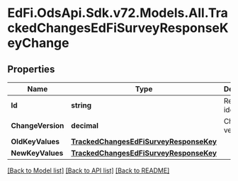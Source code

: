 # EdFi.OdsApi.Sdk.v72.Models.All.TrackedChangesEdFiSurveyResponseKeyChange

## Properties

Name | Type | Description | Notes
------------ | ------------- | ------------- | -------------
**Id** | **string** | Resource identifier | [optional] 
**ChangeVersion** | **decimal** | Change version | [optional] 
**OldKeyValues** | [**TrackedChangesEdFiSurveyResponseKey**](TrackedChangesEdFiSurveyResponseKey.md) |  | [optional] 
**NewKeyValues** | [**TrackedChangesEdFiSurveyResponseKey**](TrackedChangesEdFiSurveyResponseKey.md) |  | [optional] 

[[Back to Model list]](../../README.md#documentation-for-models) [[Back to API list]](../../README.md#documentation-for-api-endpoints) [[Back to README]](../../README.md)

